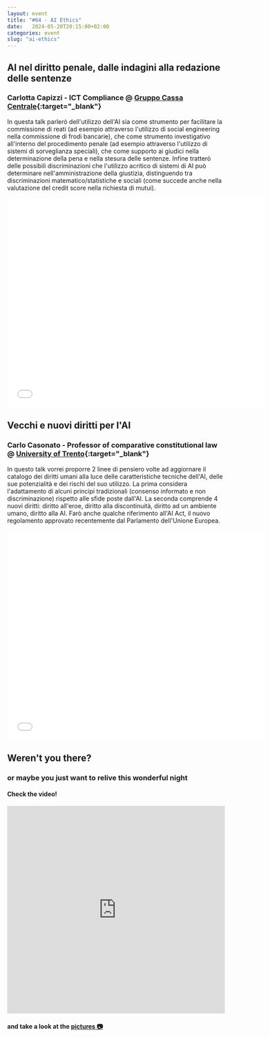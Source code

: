 ```yaml
---
layout: event
title: "#64 - AI Ethics"
date:   2024-05-20T20:15:00+02:00
categories: event
slug: "ai-ethics"
---
```


## AI nel diritto penale, dalle indagini alla redazione delle sentenze

### Carlotta Capizzi - ICT Compliance @ [Gruppo Cassa Centrale](//www.cassacentrale.it){:target="_blank"}

In questa talk parlerò dell'utilizzo dell'AI sia come strumento per facilitare la commissione di reati (ad esempio attraverso l'utilizzo di social engineering nella commissione di frodi bancarie), che come strumento investigativo all'interno del procedimento penale (ad esempio attraverso l'utilizzo di sistemi di sorveglianza speciali), che come supporto ai giudici nella determinazione della pena e nella stesura delle sentenze. Infine tratterò delle possibili discriminazioni che l'utilizzo acritico di sistemi di AI può determinare nell'amministrazione della giustizia, distinguendo tra discriminazioni matematico/statistiche e sociali (come succede anche nella valutazione del credit score nella richiesta di mutui).

<iframe src="//www.slideshare.net/slideshow/embed_code/key/3JNe861PlDsE3V" width="595" height="485" frameborder="0" marginwidth="0" marginheight="0" scrolling="no" allowfullscreen> </iframe>


## Vecchi e nuovi diritti per l'AI

### Carlo Casonato - Professor of comparative constitutional law @ [University of Trento](//www.giurisprudenza.unitn.it){:target="_blank"}

In questo talk vorrei proporre 2 linee di pensiero volte ad aggiornare il catalogo dei diritti umani alla luce delle caratteristiche tecniche dell'AI, delle sue potenzialità e dei rischi del suo utilizzo. La prima considera l'adattamento di alcuni principi tradizionali (consenso informato e non discriminazione) rispetto alle sfide poste dall'AI. La seconda comprende 4 nuovi diritti: diritto all'eroe, diritto alla discontinuità, diritto ad un ambiente umano, diritto alla AI. Farò anche qualche riferimento all'AI Act, il nuovo regolamento approvato recentemente dal Parlamento dell'Unione Europea.

<iframe src="//www.slideshare.net/slideshow/embed_code/key/8ZkDQ6J2enUVXj" width="595" height="485" frameborder="0" marginwidth="0" marginheight="0" scrolling="no" allowfullscreen> </iframe>


## Weren't you there?

### or maybe you just want to relive this wonderful night

<section class="fb-links">

#### Check the video!

<iframe width="100%" height="480px" src="https://www.youtube.com/embed/c-xZMuPi80I" frameborder="0" allow="accelerometer; autoplay; clipboard-write; encrypted-media; gyroscope; picture-in-picture" allowfullscreen></iframe>

#### and take a look at the <a id="fb_photo_album" class="btn-facebook" target="_blank" href="//photos.app.goo.gl/VMqdgF1FBacxwCANA">pictures &#128247;</a>

</section>
